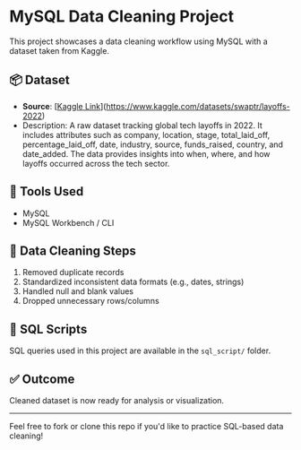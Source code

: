 # MySQL Data Cleaning Project

This project showcases a data cleaning workflow using MySQL with a dataset taken from Kaggle.

## 📦 Dataset
- **Source**: [[Kaggle Link](#)](https://www.kaggle.com/datasets/swaptr/layoffs-2022)
- Description: A raw dataset tracking global tech layoffs in 2022. It includes attributes such as company, location, stage, total_laid_off, percentage_laid_off, date, industry, source, funds_raised, country, and date_added. The data provides insights into when, where, and how layoffs occurred across the tech sector.

## 🔧 Tools Used
- MySQL
- MySQL Workbench / CLI

## 🧹 Data Cleaning Steps
1. Removed duplicate records
2. Standardized inconsistent data formats (e.g., dates, strings)
3. Handled null and blank values
4. Dropped unnecessary rows/columns

## 📄 SQL Scripts
SQL queries used in this project are available in the `sql_script/` folder.

## ✅ Outcome
Cleaned dataset is now ready for analysis or visualization.

---

Feel free to fork or clone this repo if you'd like to practice SQL-based data cleaning!
